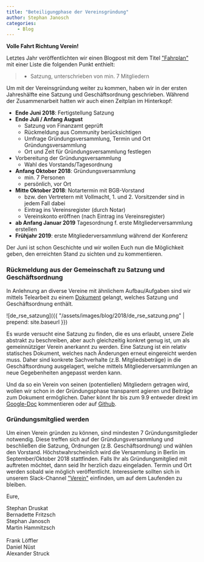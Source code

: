 ```yaml
---
title: "Beteiligungphase der Vereinsgründung"
author: Stephan Janosch
categories: 
    - Blog
---
```


**Volle Fahrt Richtung Verein!** 

Letztes Jahr veröffentlichten wir einen Blogpost mit dem Titel ["Fahrplan"](https://www.de-rse.org/blog/2017/04/28/fahrplan.html) mit einer Liste die folgenden Punkt enthielt:

> * Satzung, unterschrieben von min. 7 Mitgliedern
 
Um mit der Vereinsgründung weiter zu kommen, haben wir in der ersten Jahreshälfte eine Satzung und Geschäftsordnung geschrieben. Während der Zusammenarbeit hatten wir auch einen Zeitplan im Hinterkopf:

* **Ende Juni 2018**: Fertigstellung Satzung
* **Ende Juli / Anfang August**
  * ​​​​​​​​​​​​​​Satzung von Finanzamt geprüft
  * Rückmeldung aus Community berücksichtigen
  * Umfrage Gründungsversammlung, Termin und Ort Gründungsversammlung 
  * Ort und Zeit für Gründungsversammlung festlegen​​​​​​​
* Vorbereitung der Gründungsversammlung
  *  Wahl des Vorstands/Tagesordnung
* **Anfang Oktober 2018**: Gründungsversammlung
  * min. 7 Personen
  * persönlich, vor Ort
* **Mitte Oktober 2018**: Notartermin mit BGB-Vorstand 
  * bzw. den Vertretern mit Vollmacht, 1. und 2. Vorsitzender sind in jedem Fall dabei
  * Eintrag ins Vereinsregister (durch Notar)
  * Vereinskonto eröffnen (nach Eintrag ins Vereinsregister)
* **ab Anfang Januar 2019** Tagesordnung f. erste Mitgliederversammlung erstellen
* **Frühjahr 2019**: erste Mitgliederversammlung während der Konferenz

Der Juni ist schon Geschichte und wir wollen Euch nun die Möglichkeit geben, den erreichten Stand zu sichten und zu kommentieren.
  
### Rückmeldung aus der Gemeinschaft zu Satzung und Geschäftsordnung

In Anlehnung an diverse Vereine mit ähnlichem Aufbau/Aufgaben sind wir mittels Telearbeit zu einem [Dokument](https://docs.google.com/document/d/1A32LP0aHfphKsPVy25xwP__I7uKXRjNhdigJRg7FA7A/edit?usp=sharing) gelangt, welches Satzung und Geschäftsordnung enthält. 

![de_rse_satzung]({{ "/assets/images/blog/2018/de_rse_satzung.png" | prepend: site.baseurl }})

Es wurde versucht eine Satzung zu finden, die es uns erlaubt, unsere Ziele abstrakt zu beschreiben, aber auch gleichzeitig konkret genug ist, um als gemeinnütziger Verein anerkannt zu werden. Eine Satzung ist ein relativ statisches Dokument, welches nach Änderungen erneut eingereicht werden muss. Daher sind konkrete Sachverhalte (z.B. Mitgliedsbeträge) in die Geschäftsordnung ausgelagert, welche mittels Mitgliederversammlungen an neue Gegebenheiten angepasst werden kann.
   
Und da so ein Verein von seinen (potentiellen) Mitgliedern getragen wird, wollen wir schon in der Gründungsphase transparent agieren und Beiträge zum Dokument ermöglichen. Daher könnt Ihr bis zum 9.9 entweder direkt im [Google-Doc](https://docs.google.com/document/d/1A32LP0aHfphKsPVy25xwP__I7uKXRjNhdigJRg7FA7A/edit?usp=sharing) kommentieren oder auf [Github](https://github.com/DE-RSE/gruendung/blob/master/satzung_geschaeftsordnung.md).  

### Gründungsmitglied werden
  
Um einen Verein gründen zu können, sind mindesten 7 Gründungsmitglieder notwendig. Diese treffen sich auf der Gründungsversammlung und beschließen die Satzung, Ordnungen (z.B. Geschäftsordnung) und wählen den Vorstand. Höchstwahrscheinlich wird die Versammlung in Berlin im September/Oktober 2018 stattfinden. Falls Ihr als Gründungsmitglied mit auftreten möchtet, dann seid Ihr herzlich dazu eingeladen. Termin und Ort werden sobald wie möglich veröffentlicht. Interessierte sollten sich in unserem Slack-Channel [&quot;Verein&quot;](https://de-rse.slack.com/messages/C56RS1JJ2) einfinden, um auf dem Laufenden zu bleiben.    
  
Eure, 
 
 Stephan Druskat<br />
 Bernadette Fritzsch<br />
 Stephan Janosch<br />
 Martin Hammitzsch<br />	 
 Frank Löffler<br />
 Daniel Nüst<br />
 Alexander Struck<br />
 
